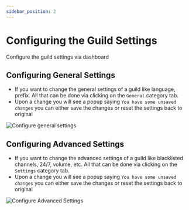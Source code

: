 ```yaml
---
sidebar_position: 2
---
```


# Configuring the Guild Settings
Configure the guild settings via dashboard

## Configuring General Settings
- If you want to change the general settings of a guild like language, prefix. All that can be done via clicking on the `General` category tab.
- Upon a change you will see a popup saying `You have some unsaved changes` you can either save the changes or reset the settings back to original


![Configure general settings](/assets/dashboard-configure-general.png)

## Configuring Advanced Settings
- If you want to change the advanced settings of a guild like blacklisted channels, 24/7, volume, etc. All that can be done via clicking on the `Settings` category tab.
- Upon a change you will see a popup saying `You have some unsaved changes` you can either save the changes or reset the settings back to original

![Configure Advanced Settings](/assets/dashboard-configure-advanced.png)